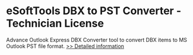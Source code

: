 # eSoftTools DBX to PST Converter - Technician License
Advance Outlook Express DBX Converter tool to convert DBX items to MS Outlook PST file format.
[>> Detailed information](https://secure.shareit.com/shareit/product.html?productid=300878084&affiliateid=200057808)